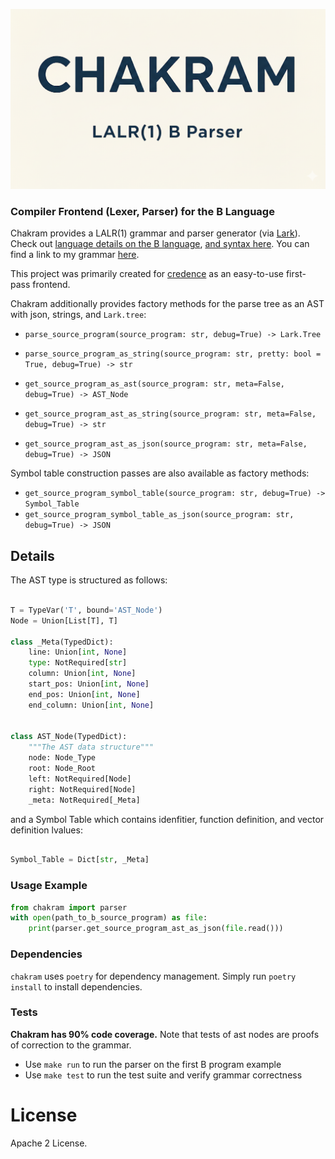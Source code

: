 <img src="docs/chakram-logo.png" width="800px" alt="logo" > </img>


### Compiler Frontend (Lexer, Parser) for the B Language

Chakram provides a LALR(1) grammar and parser generator (via [Lark](https://github.com/lark-parser/lark)). Check out [language details on the B language](https://www.bell-labs.com/usr/dmr/www/btut.pdf), [and syntax here](https://www.bell-labs.com/usr/dmr/www/kbman.html). You can find a link to my grammar [here](https://github.com/jahan-addison/chakram/blob/master/chakram/grammar.lark).

This project was primarily created for [credence](https://github.com/jahan-addison/credence) as an easy-to-use first-pass frontend.

Chakram additionally provides factory methods for the parse tree as an AST with json, strings, and `Lark.tree`:

* `parse_source_program(source_program: str, debug=True) -> Lark.Tree`
* `parse_source_program_as_string(source_program: str, pretty: bool = True, debug=True) -> str`

* `get_source_program_as_ast(source_program: str, meta=False, debug=True) -> AST_Node`
* `get_source_program_ast_as_string(source_program: str, meta=False, debug=True) -> str`
* `get_source_program_ast_as_json(source_program: str, meta=False, debug=True) -> JSON`


Symbol table construction passes are also available as factory methods:
* `get_source_program_symbol_table(source_program: str, debug=True) -> Symbol_Table`
* `get_source_program_symbol_table_as_json(source_program: str, debug=True) -> JSON`


## Details

The AST type is structured as follows:

```python

T = TypeVar('T', bound='AST_Node')
Node = Union[List[T], T]

class _Meta(TypedDict):
    line: Union[int, None]
    type: NotRequired[str]
    column: Union[int, None]
    start_pos: Union[int, None]
    end_pos: Union[int, None]
    end_column: Union[int, None]


class AST_Node(TypedDict):
    """The AST data structure"""
    node: Node_Type
    root: Node_Root
    left: NotRequired[Node]
    right: NotRequired[Node]
    _meta: NotRequired[_Meta]
```

and a Symbol Table which contains idenfitier, function definition, and vector definition lvalues:

```python

Symbol_Table = Dict[str, _Meta]
```

### Usage Example

```python
from chakram import parser
with open(path_to_b_source_program) as file:
    print(parser.get_source_program_ast_as_json(file.read()))
```

### Dependencies

`chakram` uses `poetry` for dependency management. Simply run `poetry install` to install dependencies.

### Tests

**Chakram has 90% code coverage.** Note that tests of ast nodes are proofs of correction to the grammar.

* Use `make run` to run the parser on the first B program example
* Use `make test` to run the test suite and verify grammar correctness


# License

Apache 2 License.
